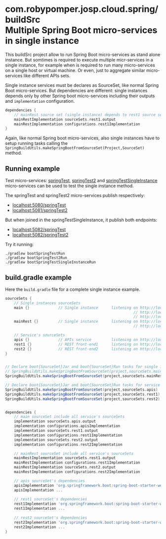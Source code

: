 # com.robypomper.josp.cloud.spring/buildSrc<br>Multiple Spring Boot micro-services in single instance

This buildSrc project allow to run Spring Boot micro-services as stand alone instance.
But somtimes is required to execute multiple micr-services in a single instance,
for example when is required to run many micro-services on a single host or
virtual machine. Or even, just to aggregate similar micro-services like different
APIs sets.

Single instance services must be declares as SourceSet, like normal Spring Boot
micro-services. But dependencies are different: single instances depends only
by other Spring boot micro-services including their outputs and ```implementation```
configuration.

```groovy
dependencies {
    // mainRest source set (single instance) depends to rest1 source set (micro-service)
    mainRestImplementation sourceSets.rest1.output
    mainRestImplementation configurations.rest1Implementation
}
```

Again, like normal Spring boot micro-services, also single instances have to
setup running tasks calling the 
```SpringBuildUtils.makeSpringBootFromSourceSet(Project,SourceSet)``` method.


## Running example

Test micro-services: [springTest](../../src/springTest/docs/README.md),
[springTest2](../../src/springTest2/docs/README.md) and
[springTestSingleInstance](../../src/springTestSingleInstance/docs/README.md)
micro-services can be used to test the single instance method.

The springTest and springTest2 micro-services publish respectively:
* [localhost:5080/springTest](http://localhost:5080/springTest)
* [localhost:5081/springTest2](http://localhost:5081/springTest2)

But when joined in the springTestSingleInstance, it publish both endpoints:
* [localhost:5082/springTest](http://localhost:5082/springTest)
* [localhost:5082/springTest2](http://localhost:5082/springTest2)

Try it running:
```shell
./gradlew bootSpringTestRun
./gradlew bootSpringTest2Run
./gradlew bootSpringTestSingleInstanceRun
```


## build.gradle example

Here the ```build.gradle``` file for a complete single instance example.

```groovy
sourceSets {
    // Single instances sourceSets
	main {}             // Single instance      listening on http://localhost:7080/apis
                                                          // http://localhost:7080/rest1
                                                          // http://localhost:7080/rest2
	mainRest {}         // Single instance		listening on http://localhost:7180/rest1
                                                          // http://localhost:7180/rest2

	// Service's sourceSets
	apis {}             // APIs service         listening on http://localhost:7081/apis
	rest1 {}            // REST front-end1      listening on http://localhost:7082/rest1
	rest2 {}            // REST front-end2      listening on http://localhost:7083/rest2
}


// Declare boot{SourceSet}Jar and boot{SourceSet}Run tasks for single instance's source sets
// SpringBuildUtils.makeSpringBootFromSourceSet(project,sourceSets.main)    // already set by spring's gradle plugin
SpringBuildUtils.makeSpringBootFromSourceSet(project,sourceSets.mainRest)

// Declare boot{SourceSet}Jar and boot{SourceSet}Run tasks for service's source sets
SpringBuildUtils.makeSpringBootFromSourceSet(project,sourceSets.apis)
SpringBuildUtils.makeSpringBootFromSourceSet(project,sourceSets.rest1)
SpringBuildUtils.makeSpringBootFromSourceSet(project,sourceSets.rest2)


dependencies {
	// main sourceSet include all service's sourceSets
	implementation sourceSets.apis.output
	implementation configurations.apisImplementation
	implementation sourceSets.rest1.output
	implementation configurations.rest1Implementation
	implementation sourceSets.rest2.output
	implementation configurations.rest2Implementation

	// mainRest sourceSet include all service's sourceSets
	mainRestImplementation sourceSets.rest1.output
	mainRestImplementation configurations.rest1Implementation
	mainRestImplementation sourceSets.rest2.output
	mainRestImplementation configurations.rest2Implementation

	// apis sourceSet's dependencies
    apisImplementation 'org.springframework.boot:spring-boot-starter-web'
    apisImplementation ...
    
    // rest1 sourceSet's dependencies
    rest1Implementation 'org.springframework.boot:spring-boot-starter-web'
    rest1Implementation ...
    
    // rest2 sourceSet's dependencies
    rest2Implementation 'org.springframework.boot:spring-boot-starter-web'
    rest2Implementation ...
}
```

